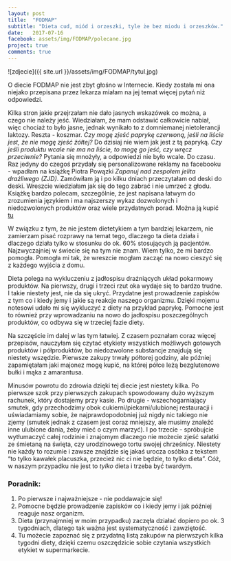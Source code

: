 ```yaml
---
layout: post
title:  "FODMAP"
subtitle: "Dieta cud, miód i orzeszki, tyle że bez miodu i orzeszków."
date:   2017-07-16
facebook: assets/img/FODMAP/polecane.jpg
project: true
comments: true
---
```


![zdjecie]({{ site.url }}/assets/img/FODMAP/tytul.jpg)

O diecie FODMAP nie jest zbyt głośno w Internecie. Kiedy została mi ona niejako przepisana przez lekarza miałam na jej temat więcej pytań niż odpowiedzi.

Kilka stron jakie przejrzałam nie dało jasnych wskazówek co można, a czego nie należy jeść. Wiedziałam, że mam odstawić całkowicie nabiał, więc chociaż to było jasne, jednak wynikało to z domniemanej nietolerancji laktozy. Reszta - koszmar. *Czy mogę zjeść paprykę czerwoną, jeśli na liście jest, że nie mogę zjeść żółtej?* Do dzisiaj nie wiem jak jest z tą papryką. *Czy jeśli produktu wcale nie ma na liście, to mogę go jeść, czy wręcz przeciwnie?* Pytania się mnożyły, a odpowiedzi nie było wcale. Do czasu. Raz jedyny do czegoś przydały się personalizowane reklamy na facebooku - wpadłam na książkę Piotra Powązki *Zapanuj nad zespołem jelita drażliwego (ZJD)*. Zamówiłam ją i po kilku dniach przeczytałam od deski do deski. Wreszcie wiedziałam jak się do tego zabrać i nie umrzeć z głodu. Książkę bardzo polecam, szczególnie, że jest napisana łatwym do zrozumienia językiem i ma najszerszy wykaz dozwolonych i niedozwolonych produktów oraz wiele przydatnych porad. Można ją kupić [tu](http://allegro.pl/zapanuj-nad-zespolem-jelita-drazliwego-zjd-fodmap-i6781452674.html)

W związku z tym, że nie jestem dietetykiem a tym bardziej lekarzem, nie zamierzam pisać rozprawy na temat tego, dlaczego ta dieta działa i dlaczego działa tylko w stosunku do ok. 60% stosujących ją pacjentów. Najzwyczajniej w świecie się na tym nie znam. Wiem tylko, że mi bardzo pomogła. Pomogła mi tak, że wreszcie mogłam zacząć na nowo cieszyć się z każdego wyjścia z domu.

Dieta polega na wykluczeniu z jadłospisu drażniących układ pokarmowy produktów. Na pierwszy, drugi i trzeci rzut oka wydaje się to bardzo trudne. I takie niestety jest, nie da się ukryć. Przydatne jest prowadzenie zapisków z tym co i kiedy jemy i jakie są reakcje naszego organizmu. Dzięki mojemu notesowi udało mi się wykluczyć z diety na przykład paprykę. Pomocne jest to również przy wprowadzaniu na nowo do jadłospisu poszczególnych produktów, co odbywa się w trzeciej fazie diety.

Na szczęście im dalej w las tym łatwiej. Z czasem poznałam coraz więcej przepisów, nauczyłam się czytać etykiety wszystkich możliwych gotowych produktów i półproduktów, bo niedozwolone substancje znajdują się niestety wszędzie. Pierwsze zakupy trwały półtorej godziny, ale później zapamiętałam jaki majonez mogę kupić, na której półce leżą bezglutenowe bułki i mąka z amarantusa.

Minusów powrotu do zdrowia dzięki tej diecie jest niestety kilka. Po pierwsze szok przy pierwszych zakupach spowodowany dużo wyższym rachunek, który dostajemy przy kasie. Po drugie - wszechogarniający smutek, gdy przechodzimy obok cukierni/piekarni/ulubionej restauracji i uświadamiamy sobie, że najprawdopodobniej już nigdy nic takiego nie zjemy (smutek jednak z czasem jest coraz mniejszy, ale musimy znaleźć inne ulubione dania, żeby mieć o czym marzyć). I po trzecie - spróbujcie wytłumaczyć całej rodzinie i znajomym dlaczego nie możecie zjeść sałatki ze śmietaną na święta, czy urodzinowego tortu swojej chrześnicy. Niestety nie każdy to rozumie i zawsze znajdzie się jakaś urocza osóbka z tekstem “to tylko kawałek placuszka, przecież nic ci nie będzie, to tylko dieta”. Cóż, w naszym przypadku nie jest to *tylko* dieta i trzeba być twardym.

### Poradnik:

1. Po pierwsze i najważniejsze - nie poddawajcie się!
2. Pomocne będzie prowadzenie zapisków co i kiedy jemy i jak później reaguje nasz organizm.
3. Dieta (przynajmniej w moim przypadku) zaczęła działać dopiero po ok. 3 tygodniach, dlatego tak ważna jest systematyczność i zawziętość.
4. Tu możecie zapoznać się z przydatną listą zakupów na pierwszych kilka tygodni diety, dzięki czemu oszczędzicie sobie czytania wszystkich etykiet w supermarkecie.

